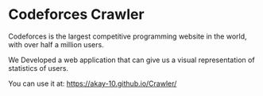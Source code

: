 # Codeforces Crawler

Codeforces is the largest competitive programming website in the world, with over half a million users.

We Developed a web application that can give us a visual representation of statistics of users.

You can use it at: https://akay-10.github.io/Crawler/

